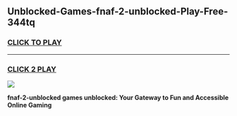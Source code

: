 
## Unblocked-Games-fnaf-2-unblocked-Play-Free-344tq
<h3>
<a href="https://premium76.site?title=fnaf-2-unblocked&ref=10A">CLICK TO PLAY</a></h3>
<hr>

<h3>
<a href="https://premium76.site?title=fnaf-2-unblocked&ref=10A">CLICK 2 PLAY</a>
  
</h3>

<a href="https://premium76.site?title=fnaf-2-unblocked&ref=10A"><img src="https://clearcache.store/games.png"></a>


**fnaf-2-unblocked games unblocked: Your Gateway to Fun and Accessible Online Gaming**
